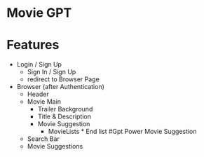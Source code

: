 # Movie GPT

# Features
- Login / Sign Up
  - Sign In / Sign Up
  - redirect to Browser Page
- Browser (after Authentication)
  - Header 
  - Movie Main
    - Trailer Background
    - Title & Description
    - Movie Suggestion 
       - MovieLists * End list
#Gpt Power Movie Suggestion
  - Search Bar
  - Movie Suggestions
